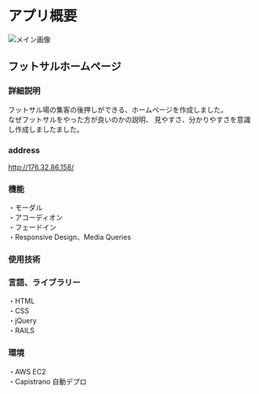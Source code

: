 # アプリ概要  
![メイン画像](readfutmain.jpg) 
## フットサルホームページ
### 詳細説明   
フットサル場の集客の後押しができる、ホームページを作成しました。  
なぜフットサルをやった方が良いのかの説明、
見やすさ、分かりやすさを意識し作成しましたました。  
### address  
http://176.32.86.158/  
### 機能  
・モーダル    
・アコーディオン    
・フェードイン    
・Responsive Design、Media Queries    
### 使用技術  
### 言語、ライブラリー
・HTML  
・CSS  
・jQuery  
・RAILS  
### 環境
・AWS EC2  
・Capistrano 自動デプロ
